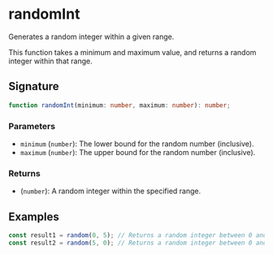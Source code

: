 # randomInt

Generates a random integer within a given range.

This function takes a minimum and maximum value, and returns a random integer within that range.

## Signature

```typescript
function randomInt(minimum: number, maximum: number): number;
```

### Parameters

- `minimum` (`number`): The lower bound for the random number (inclusive).
- `maximum` (`number`): The upper bound for the random number (inclusive).

### Returns

- (`number`): A random integer within the specified range.

## Examples

```typescript
const result1 = random(0, 5); // Returns a random integer between 0 and 5.
const result2 = random(5, 0); // Returns a random integer between 0 and 5.
```
